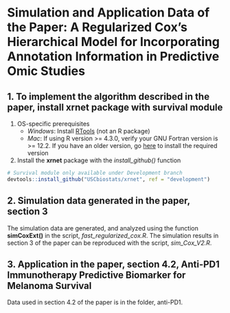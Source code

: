 # Simulation and Application Data of the Paper: A Regularized Cox’s Hierarchical Model for Incorporating Annotation Information in Predictive Omic Studies

## 1.  To implement the algorithm described in the paper, install **xrnet** package with survival module

1.  OS-specific prerequisites
    -   *Windows*: Install
        [RTools](https://cran.r-project.org/bin/windows/Rtools/) (not an
        R package)
    -   *Mac*: If using R version &gt;= 4.3.0, verify your GNU Fortran
        version is &gt;= 12.2. If you have an older version, go
        [here](https://cran.r-project.org/bin/macosx/tools/) to install
        the required version
2.  Install the **xrnet** package with the *install\_github()* function
    
<!-- end list -->

``` r
# Survival module only available under Development branch
devtools::install_github("USCbiostats/xrnet", ref = "development")
```

## 2.  Simulation data generated in the paper, section 3 

The simulation data are generated, and analyzed using the function **simCoxExt()** in the script, *fast_regularized_cox.R*. The simulation results in section 3 of the paper can be reproduced with the script, *sim_Cox_V2.R*.

## 3.  Application in the paper, section 4.2, Anti-PD1 Immunotherapy Predictive Biomarker for Melanoma Survival

Data used in section 4.2 of the paper is in the folder, anti-PD1. 

